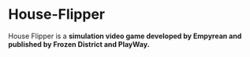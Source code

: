 # House-Flipper
House Flipper is a **simulation video game developed by Empyrean and published by Frozen District and PlayWay.**

